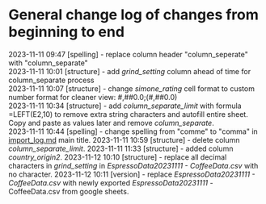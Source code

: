 # General change log of changes from beginning to end

2023-11-11 09:47 [spelling] - replace column header "column_seperate" with "column_separate"  
2023-11-11 10:01 [structure] - add *grind_setting* column ahead of time for column_separate process  
2023-11-11 10:07 [structure] - change *simone_rating* cell format to custom number format for cleaner view: #,##0.0;(#,##0.0)  
2023-11-11 10:34 [structure] - add *column_separate_limit* with formula =LEFT(E2,10) to remove extra string characters and autofill entire sheet. Copy and paste as values later and remove *column_separate*.  
2023-11-11 10:44 [spelling] - change spelling from "comme" to "comma" in [import_log.md](/import_log.md) main title.
2023-11-11 10:59 [structure] - delete column *column_separate_limit*.
2023-11-11 11:33 [structure] - added column *country_origin2*.
2023-11-12 10:10 [structure] - replace all decimal characters in *grind_setting* in *EspressoData20231111 - CoffeeData.csv* with no character.
2023-11-12 10:11 [version] - replace *EspressoData20231111 - CoffeeData.csv* with newly exported *EspressoData20231111* - CoffeeData.csv from google sheets.
